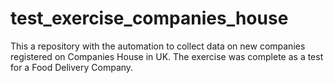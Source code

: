 # test_exercise_companies_house
This a repository with the automation to collect data on new companies registered on Companies House in UK.
The exercise was complete as a test for a Food Delivery Company.
